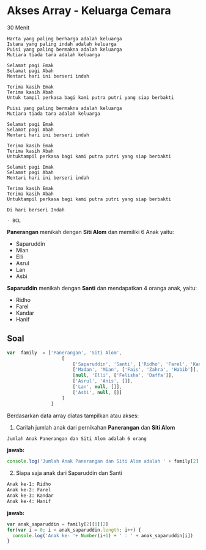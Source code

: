 # Akses Array - Keluarga Cemara

30 Menit

```
Harta yang paling berharga adalah keluarga
Istana yang paling indah adalah keluarga
Puisi yang paling bermakna adalah keluarga
Mutiara tiada tara adalah keluarga

Selamat pagi Emak
Selamat pagi Abah
Mentari hari ini berseri indah

Terima kasih Emak
Terima kasih Abah
Untuk tampil perkasa bagi kami putra putri yang siap berbakti

Puisi yang paling bermakna adalah keluarga
Mutiara tiada tara adalah keluarga

Selamat pagi Emak
Selamat pagi Abah
Mentari hari ini berseri indah

Terima kasih Emak
Terima kasih Abah
Untuktampil perkasa bagi kami putra putri yang siap berbakti

Selamat pagi Emak
Selamat pagi Abah
Mentari hari ini berseri indah

Terima kasih Emak
Terima kasih Abah
Untuktampil perkasa bagi kami putra putri yang siap berbakti

Di hari berseri Indah

- BCL
```

**Panerangan** menikah dengan **Siti Alom** dan memiliki 6 Anak yaitu:
- Saparuddin
- Mian
- Elli
- Asrul
- Lan
- Asbi

**Saparuddin** menikah dengan **Santi** dan mendapatkan 4 oranga anak, yaitu: 
- Ridho
- Farel
- Kandar
- Hanif

## Soal

```javascript
var  family  = ['Panerangan', 'Siti Alom', 
                    [
                        ['Saparuddin', 'Santi', ['Ridho', 'Farel', 'Kandar', 'Hanif']],
                        ['Madan', 'Mian', ['Fais', 'Zahra', 'Habib']],
                        [null, 'Elli', ['Felisha', 'Daffa']],
                        ['Asrul', 'Anis', []],
                        ['Lan', null, []],
                        ['Asbi', null, []]
                    ]
                ]
```

Berdasarkan data array diatas tampilkan atau akses:

1. Carilah jumlah anak dari pernikahan **Panerangan** dan **Siti Alom**
```bash
Jumlah Anak Panerangan dan Siti Alom adalah 6 orang
```

**jawab:**

```javascript
console.log('Jumlah Anak Panerangan dan Siti Alom adalah ' + family[2].length + ' orang')
```

2. Siapa saja anak dari Saparuddin dan Santi
```bash
Anak ke-1: Ridho
Anak ke-2: Farel
Anak ke-3: Kandar
Anak ke-4: Hanif
```

**jawab:**

```javascript
var anak_saparuddin = family[2][0][2]
for(var i = 0; i < anak_saparuddin.length; i++) {
  console.log('Anak ke- '+ Number(i+1) + ' : ' + anak_saparuddin[i])
}
```
